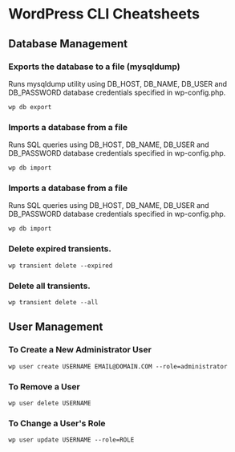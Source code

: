 # WordPress CLI Cheatsheets

## Database Management

### Exports the database to a file (mysqldump)

Runs mysqldump utility using DB_HOST, DB_NAME, DB_USER and DB_PASSWORD database credentials specified in wp-config.php.

`wp db export`

### Imports a database from a file

Runs SQL queries using DB_HOST, DB_NAME, DB_USER and DB_PASSWORD database credentials specified in wp-config.php.

`wp db import`

### Imports a database from a file

Runs SQL queries using DB_HOST, DB_NAME, DB_USER and DB_PASSWORD database credentials specified in wp-config.php.

`wp db import`

### Delete expired transients.

`wp transient delete --expired`

### Delete all transients.

`wp transient delete --all`

## User Management

### To Create a New Administrator User

`wp user create USERNAME EMAIL@DOMAIN.COM --role=administrator`

### To Remove a User

`wp user delete USERNAME`

### To Change a User's Role

`wp user update USERNAME --role=ROLE`
